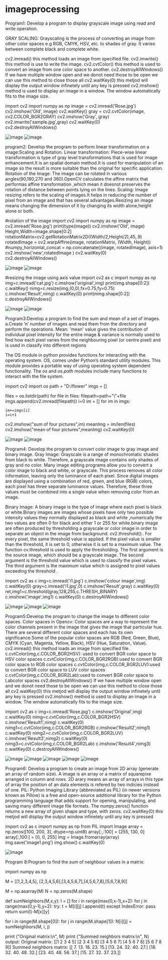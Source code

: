 # imageprocessing
Program1:
Develop a program to display grayscale image using read and write operation.

GRAY SCALING:
   Grayscaling is the process of converting an image from other color spaces e.g RGB, CMYK, HSV, etc. to shades of gray. It varies between complete black and complete white.
      
cv2.imread() this method loads an image from specified file.
cv2.imwrite() this method is use to write the image.
cv2.cvtColor() this method is used to convert an image from one color space to another.
cv2.destroyAllWindows() If we have multiple window open and we donot need those to be open we can use this method to close those all
cv2.waitKey(0) this metjod will display the output window infinetely until any key is pressed
cv2.imshow() method is used to display an image in a window. The window automatically fits to the image size.


import cv2 
import numpy as np
image = cv2.imread('Rose.jpg') 
cv2.imshow('Old', image) 
cv2.waitKey() 
gray = cv2.cvtColor(image, cv2.COLOR_BGR2GRAY) 
cv2.imshow('Gray', gray) 
cv2.imwrite('sample.jpg',gray)
cv2.waitKey(0)   
cv2.destroyAllWindows()


![image](https://user-images.githubusercontent.com/72264974/104425840-26930200-55a7-11eb-958f-ab6221a2602f.png)
![image](https://user-images.githubusercontent.com/72264974/104426116-85f11200-55a7-11eb-9c9e-ccdb3156c59a.png)

program2: 
  Develop the program to perform linear transformation on a image:Scaling and Rotation.
  Linear transformation:
        Piece-wise linear transformation is type of gray level transformations that is used for image enhancement.It is an spatial domain method.It is used for manipulation of 
an image so the result is more suitable than the original for specific application.        
Rotation of the Image:
   The image can be rotated in various angles(90,180,270 and 360).OpenCV calculates the affine matrix that performas affine transformation ,which mean it doesnot preserves the
rotation of distance between points lying on the lines.
Scaling:
    Image resizing refers to the scaling of images.It helps in reducing the number of pixel from an image and that has several advantages.Resizing an image means changing  the
  dimension of it  by changing its width alone,height alone or both.
  
  
  
#rotation of the image
import cv2 
import numpy as np
image = cv2.imread('Rose.jpg')
print(type(image))
cv2.imshow('Old', image) 
Height,Width=image.shape[0:2]
rotationMatrix=cv2.getRotationMatrix2D((Width/2,Height/2),45,.9)
rotatedImage = cv2.warpAffine(image, rotationMatrix, (Width, Height))
#numpy_horizontal_concat = np.concatenate((image, rotatedImage), axis=1)
cv2.imshow('new',rotatedImage )
cv2.waitKey(0)   
cv2.destroyAllWindows()

![image](https://user-images.githubusercontent.com/72264974/104427451-43c8d000-55a9-11eb-8865-a3869776913d.png)
![image](https://user-images.githubusercontent.com/72264974/104427622-7672c880-55a9-11eb-9452-896ce735491b.png)



#resizing the image using axis value
import cv2 as c
import numpy as np
img=c.imread('cat.jpg')
c.imshow('original',img)
print(img.shape[0:2])
c.waitKey()
nimg=c.resize(img,(0,0),fx=0.75,fy=0.75)
c.imshow('Result',nimg)
c.waitKey(0)
print(nimg.shape[0:2])
c.destroyAllWindows()

![image](https://user-images.githubusercontent.com/72264974/104427897-cd789d80-55a9-11eb-8b58-fc30ebb79696.png)
![image](https://user-images.githubusercontent.com/72264974/104427983-e719e500-55a9-11eb-9128-3d181381ae76.png)

Program3:Develop a program to find the sum and mean of a set of images. 
 a.Create ‘n’ number of images and read them from the directory and perform the operations.
Mean:
   'mean' value gives the contribution of individual pixel intensity for the entire image & variance is normally used to find how each pixel varies from the neighbouring pixel (or centre pixel) and is used in classify into different regions

The OS module in python provides functions for interacting with the operating system. OS, comes under Python’s standard utility modules. This module provides a portable way of using operating system dependent functionality. The *os* and *os.path* modules include many functions to interact with the file system.



import cv2
import os
path = "D:/flower"
imgs = []

files = os.listdir(path)
for file in files:
    filepath=path+"\\"+file
    imgs.append(cv2.imread(filepath))
i=0
im = []
for im in imgs:
  
    im+=imgs[i]
    i=i+1
cv2.imshow("sum of four pictures",im)
meanImg = im/len(files)
cv2.imshow("mean of four pictures",meanImg)
cv2.waitKey(0)

![image](https://user-images.githubusercontent.com/72264974/104429624-d8ccc880-55ab-11eb-9179-5e7f2a085c6c.png)
![image](https://user-images.githubusercontent.com/72264974/104429716-f26e1000-55ab-11eb-9aaf-2f65bb506309.png)

Program4:
Develop the program to convert color image to gray image and binary image.
Gray Image:
  Grayscale is a range of monochromatic shades from black to white. Therefore, a grayscale image contains only shades of gray and no color.
Many image editing programs allow you to convert a color image to black and white, or grayscale. This process removes all color information, leaving only the luminance of each pixel. Since digital images are displayed using a combination of red, green, and blue (RGB) colors, each pixel has three separate luminance values. Therefore, these three values must be combined into a single value when removing color from an image.

Binary Image:
   A binary image is the type of image where each pixel is black or white.Binary images are images whose pixels have only two possible intensity values they normally displayed as black and white ,numerically the two values are often 0 for black and either 1 or 255 for  white.binary image  are often produced by thresholding a grayscale or color image in order to separate  an object in the image from background.
 cv2.threshold():. For every pixel, the same threshold value is applied. If the pixel value is smaller than the threshold, it is set to 0, otherwise it is set to a maximum value. The function cv.threshold is used to apply the thresholding. The first argument is the source image, which should be a grayscale image. The second argument is the threshold value which is used to classify the pixel values. The third argument is the maximum value which is assigned to pixel values exceeding the threshold . 
   
   
   
import cv2 as c
img=c.imread('i1.jpg')
c.imshow('colour image',img)
c.waitKey(0)
gray=c.imread('i1.jpg',0)
c.imshow('Result',gray)
c.waitKey(0)
ret,img1=c.threshold(gray,128,255,c.THRESH_BINARY)
c.imshow('image',img1)
c.waitKey(0)
c.destroyAllWindows()

![image](https://user-images.githubusercontent.com/72264974/104430258-73c5a280-55ac-11eb-98a9-f26728982392.png)
![image](https://user-images.githubusercontent.com/72264974/104430305-82ac5500-55ac-11eb-8ade-7f4d35fe1999.png)
![image](https://user-images.githubusercontent.com/72264974/104430363-95bf2500-55ac-11eb-812a-3e65f7eca34c.png)

Program5:Develop the program to change the image to different color spaces.
Color spaces in Opencv:
Color spaces are a way to represent the color channels present in the image that gives the image that particular hue. There are several different color spaces and each has its own significance.Some of the popular color spaces are RGB (Red, Green, Blue), CMYK (Cyan, Magenta, Yellow, Black), HSV (Hue, Saturation, Value).
cv2.imread() this method loads an image from specified file.
c.cvtColor(img,c.COLOR_BGR2HSV): used to convert BGR color space to HSV color spaces
c.cvtColor(img,c.COLOR_BGR2RGB):used to convert BGR color space to RGB color spaces
 c.cvtColor(img,c.COLOR_BGR2LUV):used to convert BGR color space to LUV color spaces
 c.cvtColor(img,c.COLOR_BGR2Lab):used to convert BGR color space to Labcolor spaces
 cv2.destroyAllWindows() If we have multiple window open and we donot need those to be open we can use this method to close those all
cv2.waitKey(0) this metjod will display the output window infinetely until any key is pressed
cv2.imshow() method is used to display an image in a window. The window automatically fits to the image size.



import cv2 as c
img=c.imread('Rose.jpg')
c.imshow('Original',img)
c.waitKey(0)
nimg=c.cvtColor(img,c.COLOR_BGR2HSV)
c.imshow('Result1',nimg)
c.waitKey(0)
nimg1=c.cvtColor(img,c.COLOR_BGR2RGB)
c.imshow('Result2',nimg1)
c.waitKey(0)
nimg2=c.cvtColor(img,c.COLOR_BGR2LUV)
c.imshow('Result3',nimg2)
c.waitKey(0)
nimg3=c.cvtColor(img,c.COLOR_BGR2Lab)
c.imshow('Result4',nimg3)
c.waitKey(0)
c.destroyAllWindows()


![image](https://user-images.githubusercontent.com/72264974/104430674-01a18d80-55ad-11eb-9b7f-f6e4e71994b2.png)
![image](https://user-images.githubusercontent.com/72264974/104430743-1847e480-55ad-11eb-9226-2946fbba2d4e.png)
![image](https://user-images.githubusercontent.com/72264974/104430862-40374800-55ad-11eb-8d62-065f46c18199.png)
![image](https://user-images.githubusercontent.com/72264974/104430986-64932480-55ad-11eb-8b4f-d3b9eee45c0f.png)
![image](https://user-images.githubusercontent.com/72264974/104431067-7b397b80-55ad-11eb-8971-60104cea5f1e.png)

Program6:
Develop a program to create an image from 2D array (generate an array of random size).
 A image is an array or a matrix of squarepixe arranged in column and rows.
 2D arary means an array of arrays in this type of array the position of an data elements is refered by two indicies instead of one.
 PIL: Python Imaging Library (abbreviated as PIL) (in newer versions known as Pillow) is a free and open-source additional library for the Python programming language that        adds support for opening, manipulating, and saving many different image file formats. 
 The numpy.zeros() function returns a new array of given shape and type, with zeros.
 cv2.waitKey(0) this metjod will display the output window infinetely until any key is pressed
 
 
import cv2 as c
import numpy as np
from PIL import Image
array = np.zeros([100, 200, 3], dtype=np.uint8)
array[:,:100] = [255, 130, 0] 
array[:,100:] = [0, 0, 255]
img = Image.fromarray(array)
img.save('image1.png')
img.show()
c.waitKey(0)


![image](https://user-images.githubusercontent.com/72264974/104431674-2b0ee900-55ae-11eb-8acc-2ea47fe110ce.png)

 Program 8:Program to find the sum  of neighbour values in  a matrix:
   
   
   
import numpy as np

M = [[1,2,3,4,5], [2,3,4,5,6],[3,4,5,6,7],[4,5,6,7,8],[5,6,7,8,9]]

M = np.asarray(M)
N = np.zeros(M.shape)

def sumNeighbors(M,x,y):
    l = []
    for i in range(max(0,x-1),x+2): 
        for j in range(max(0,y-1),y+2):
            try:
                t = M[i][j]
                l.append(t)
            except IndexError: 
                pass
    return sum(l)-M[x][y]

for i in range(M.shape[0]):
    for j in range(M.shape[1]):
        N[i][j] = sumNeighbors(M, i, j)

print ("Original matrix:\n", M)
print ("Summed neighbors matrix:\n", N) 
output:
 Original matrix:
 [[1 2 3 4 5]
 [2 3 4 5 6]
 [3 4 5 6 7]
 [4 5 6 7 8]
 [5 6 7 8 9]]
Summed neighbors matrix:
 [[ 7. 13. 18. 23. 15.]
 [13. 24. 32. 40. 27.]
 [18. 32. 40. 48. 32.]
 [23. 40. 48. 56. 37.]
 [15. 27. 32. 37. 23.]]
